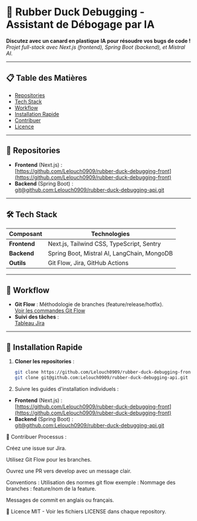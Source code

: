 # 🦆 Rubber Duck Debugging - Assistant de Débogage par IA

**Discutez avec un canard en plastique IA pour résoudre vos bugs de code !**  
*Projet full-stack avec Next.js (frontend), Spring Boot (backend), et Mistral AI.*

---

## 📋 Table des Matières
- [Repositories](#-repositories)
- [Tech Stack](#-tech-stack)
- [Workflow](#-workflow)
- [Installation Rapide](#-installation-rapide)
- [Contribuer](#-contribuer)
- [Licence](#-licence)

---

## 📂 Repositories
- **Frontend** (Next.js) :  
  [https://github.com/Lelouch0909/rubber-duck-debugging-front](https://github.com/Lelouch0909/rubber-duck-debugging-front)
- **Backend** (Spring Boot) :  
  [git@github.com:Lelouch0909/rubber-duck-debugging-api.git](https://github.com/Lelouch0909/rubber-duck-debugging-api)

---

## 🛠️ Tech Stack

| **Composant** | **Technologies**                                                                 |
|---------------|----------------------------------------------------------------------------------|
| **Frontend**  | Next.js, Tailwind CSS, TypeScript, Sentry                                        |
| **Backend**   | Spring Boot, Mistral AI, LangChain, MongoDB                                      |
| **Outils**    | Git Flow, Jira, GitHub Actions                                                   |

---

## 🔧 Workflow
- **Git Flow** : Méthodologie de branches (feature/release/hotfix).  
  [Voir les commandes Git Flow](https://github.com/Lelouch0909/rubber-duck-debugging-front#workflow--méthodologie)
- **Suivi des tâches** :  
  [Tableau Jira](https://lontsihermann.atlassian.net/jira/software/projects/RD/boards/3)

---

## 🚀 Installation Rapide

1. **Cloner les repositories** :
   ```bash
   git clone https://github.com/Lelouch0909/rubber-duck-debugging-front.git
   git clone git@github.com:Lelouch0909/rubber-duck-debugging-api.git
   ```
2. Suivre les guides d'installation individuels :
- **Frontend** (Next.js) :  
  [https://github.com/Lelouch0909/rubber-duck-debugging-front](https://github.com/Lelouch0909/rubber-duck-debugging-front)
- **Backend** (Spring Boot) :  
  [git@github.com:Lelouch0909/rubber-duck-debugging-api.git](https://github.com/Lelouch0909/rubber-duck-debugging-api)

🤝 Contribuer
Processus :

Créez une issue sur Jira.

Utilisez Git Flow pour les branches.

Ouvrez une PR vers develop avec un message clair.

Conventions :
Utilisation des normes git flow
exemple :
Nommage des branches : feature/nom de la feature.

Messages de commit en anglais ou français.

📜 Licence
MIT - Voir les fichiers LICENSE dans chaque repository.
